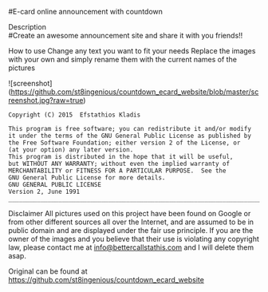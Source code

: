#E-card online announcement with countdown
	 
Description     
#Create an awesome announcement site and share it with you friends!!
	 
How to use
Change any text you want to fit your needs
Replace the images with your own and simply rename them with the current names of the pictures
	 
![screenshot] (https://github.com/st8ingenious/countdown_ecard_website/blob/master/screenshot.jpg?raw=true)
	 
	
	
	Copyright (C) 2015  Efstathios Kladis

    This program is free software; you can redistribute it and/or modify
    it under the terms of the GNU General Public License as published by
    the Free Software Foundation; either version 2 of the License, or
    (at your option) any later version.
    This program is distributed in the hope that it will be useful,
    but WITHOUT ANY WARRANTY; without even the implied warranty of
    MERCHANTABILITY or FITNESS FOR A PARTICULAR PURPOSE.  See the
    GNU General Public License for more details.
    GNU GENERAL PUBLIC LICENSE
    Version 2, June 1991
    _______________________________________________________________________
   
   Disclaimer
   All pictures used on this project have been found on Google or from other different sources all over the Internet, and are
   assumed to be in public domain and are displayed under the fair use principle. If you are the owner of the images and you
   believe that their use is violating any copyright law, please contact me at info@bettercallstathis.com and I will delete them
   asap.

	 
 Original can be found at https://github.com/st8ingenious/countdown_ecard_website
